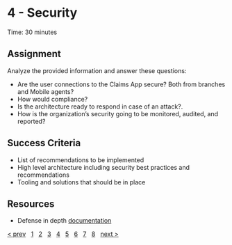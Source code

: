 # 4 - Security

Time: 30 minutes

## Assignment

Analyze the provided information and answer these questions:
* Are the user connections to the Claims App secure? Both from branches and Mobile agents?
* How would compliance?
* Is the architecture ready to respond in case of an attack?.
* How is the organization’s security going to be monitored, audited, and reported? 

## Success Criteria

* List of recommendations to be implemented
* High level architecture including security best practices and recommendations
* Tooling and solutions that should be in place

## Resources

* Defense in depth [documentation](https://docs.microsoft.com/en-us/learn/modules/azure-well-architected-security/2-defense-in-depth)

[&lt; prev][prev] &nbsp; [1][1] &nbsp; [2][2] &nbsp; [3][3] &nbsp; [4][4] &nbsp; [5][5] &nbsp; [6][6] &nbsp; [7][7] &nbsp; [8][8] &nbsp; [next &gt;][next]

[prev]: 03.CostOptimization.md
[next]: 05.Reliability.md

[1]: 01.CustomerCase.md
[2]: 02.PlanCollection.md
[3]: 03.CostOptimization.md
[4]: 04.Security.md
[5]: 05.Reliability.md
[6]: 06.Performance.md
[7]: 07.Operations.md
[8]: 08.CreatePlan.md

